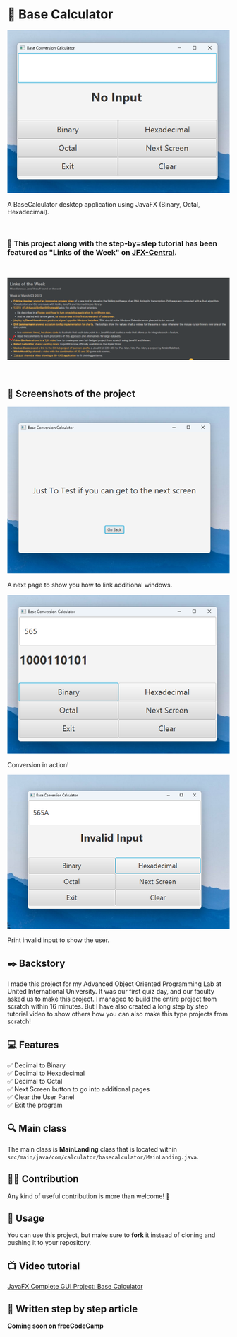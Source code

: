 # 💎 Base Calculator

![BaseCalculator](images/img%20(1).png)

A BaseCalculator desktop application using JavaFX (Binary, Octal, Hexadecimal).

<br>


### 🥇 This project along with the step-by=step tutorial has been featured as "Links of the Week" on [JFX-Central](https://www.jfx-central.com/home).
<br>

![JFX-Central](images/jfx-central.png)

<br>

## 📸 Screenshots of the project

![Next page](images/img%20(2).png)

A next page to show you how to link additional windows.

![In action](images/img%20(3).png)

Conversion in action!

![Invalid input](images/img%20(4).png)

Print invalid input to show the user.


## ✒️ Backstory

I made this project for my Advanced Object Oriented Programming Lab at United International University. It was our first quiz day, and our faculty asked us to make this project. I managed to build the entire project from scratch within 16 minutes. But I have also created a long step by step tutorial video to show others how you can also make this type projects from scratch!

## 💻 Features

✅ Decimal to Binary <br>
✅ Decimal to Hexadecimal <br>
✅ Decimal to Octal <br>
✅ Next Screen button to go into additional pages <br>
✅ Clear the User Panel <br>
✅ Exit the program <br>

## 🔍 Main class
The main class is **MainLanding** class that is located within `src/main/java/com/calculator/basecalculator/MainLanding.java`.

## 🫴🏻 Contribution

Any kind of useful contribution is more than welcome! 🤗

## 👔 Usage

You can use this project, but make sure to **fork** it instead of cloning and pushing it to your repository.

## 📺 Video tutorial
[JavaFX Complete GUI Project: Base Calculator](https://youtu.be/KMpshYEIxFs)

## 🔖 Written step by step article

**Coming soon on freeCodeCamp**
